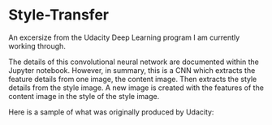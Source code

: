 # Style-Transfer
An excersize from the Udacity Deep Learning program I am currently working through.

The details of this convolutional neural network are documented within the Jupyter notebook.
However, in summary, this is a CNN which extracts the feature details from one image, the content image.
Then extracts the style details from the style image.
A new image is created with the features of the content image in the style of the style image.

Here is a sample of what was originally produced by Udacity:

[image1]: ./notebook_ims/style_tx_cat.png
